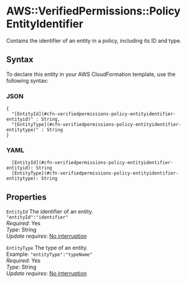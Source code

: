 # AWS::VerifiedPermissions::Policy EntityIdentifier<a name="aws-properties-verifiedpermissions-policy-entityidentifier"></a>

Contains the identifier of an entity in a policy, including its ID and type\.

## Syntax<a name="aws-properties-verifiedpermissions-policy-entityidentifier-syntax"></a>

To declare this entity in your AWS CloudFormation template, use the following syntax:

### JSON<a name="aws-properties-verifiedpermissions-policy-entityidentifier-syntax.json"></a>

```
{
  "[EntityId](#cfn-verifiedpermissions-policy-entityidentifier-entityid)" : String,
  "[EntityType](#cfn-verifiedpermissions-policy-entityidentifier-entitytype)" : String
}
```

### YAML<a name="aws-properties-verifiedpermissions-policy-entityidentifier-syntax.yaml"></a>

```
  [EntityId](#cfn-verifiedpermissions-policy-entityidentifier-entityid): String
  [EntityType](#cfn-verifiedpermissions-policy-entityidentifier-entitytype): String
```

## Properties<a name="aws-properties-verifiedpermissions-policy-entityidentifier-properties"></a>

`EntityId`  <a name="cfn-verifiedpermissions-policy-entityidentifier-entityid"></a>
The identifier of an entity\.  
`"entityId":"identifier"`  
*Required*: Yes  
*Type*: String  
*Update requires*: [No interruption](https://docs.aws.amazon.com/AWSCloudFormation/latest/UserGuide/using-cfn-updating-stacks-update-behaviors.html#update-no-interrupt)

`EntityType`  <a name="cfn-verifiedpermissions-policy-entityidentifier-entitytype"></a>
The type of an entity\.  
Example: `"entityType":"typeName"`  
*Required*: Yes  
*Type*: String  
*Update requires*: [No interruption](https://docs.aws.amazon.com/AWSCloudFormation/latest/UserGuide/using-cfn-updating-stacks-update-behaviors.html#update-no-interrupt)